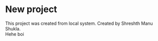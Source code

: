 # New project

This project was created from local system.
Created by Shreshth Manu Shukla.
<br>
Hehe boi 

